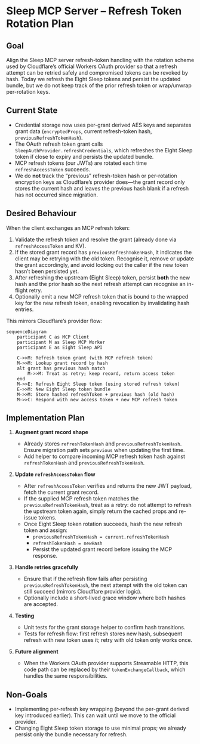 # Sleep MCP Server – Refresh Token Rotation Plan

## Goal

Align the Sleep MCP server refresh-token handling with the rotation scheme used by Cloudflare’s official Workers OAuth provider so that a refresh attempt can be retried safely and compromised tokens can be revoked by hash. Today we refresh the Eight Sleep tokens and persist the updated bundle, but we do not keep track of the prior refresh token or wrap/unwrap per-rotation keys.

## Current State

- Credential storage now uses per-grant derived AES keys and separates grant data (`encryptedProps`, current refresh-token hash, `previousRefreshTokenHash`).
- The OAuth refresh token grant calls `SleepAuthProvider.refreshCredentials`, which refreshes the Eight Sleep token if close to expiry and persists the updated bundle.
- MCP refresh tokens (our JWTs) are rotated each time `refreshAccessToken` succeeds.
- We do **not** track the “previous” refresh-token hash or per-rotation encryption keys as Cloudflare’s provider does—the grant record only stores the current hash and leaves the previous hash blank if a refresh has not occurred since migration.

## Desired Behaviour

When the client exchanges an MCP refresh token:

1. Validate the refresh token and resolve the grant (already done via `refreshAccessToken` and KV).
2. If the stored grant record has `previousRefreshTokenHash`, it indicates the client may be retrying with the old token. Recognise it, remove or update the grant accordingly, and avoid locking out the caller if the new token hasn’t been persisted yet.
3. After refreshing the upstream (Eight Sleep) token, persist **both** the new hash and the prior hash so the next refresh attempt can recognise an in-flight retry.
4. Optionally emit a new MCP refresh token that is bound to the wrapped key for the new refresh token, enabling revocation by invalidating hash entries.

This mirrors Cloudflare’s provider flow:

```mermaid
sequenceDiagram
    participant C as MCP Client
    participant M as Sleep MCP Worker
    participant E as Eight Sleep API

    C->>M: Refresh token grant (with MCP refresh token)
    M->>M: Lookup grant record by hash
    alt grant has previous hash match
        M->>M: Treat as retry; keep record, return access token
    end
    M->>E: Refresh Eight Sleep token (using stored refresh token)
    E->>M: New Eight Sleep token bundle
    M->>M: Store hashed refreshToken + previous hash (old hash)
    M->>C: Respond with new access token + new MCP refresh token
```

## Implementation Plan

1. **Augment grant record shape**
   - Already stores `refreshTokenHash` and `previousRefreshTokenHash`. Ensure migration path sets `previous` when updating the first time.
   - Add helper to compare incoming MCP refresh token hash against `refreshTokenHash` and `previousRefreshTokenHash`.

2. **Update `refreshAccessToken` flow**
   - After `refreshAccessToken` verifies and returns the new JWT payload, fetch the current grant record.
   - If the supplied MCP refresh token matches the `previousRefreshTokenHash`, treat as a retry: do not attempt to refresh the upstream token again, simply return the cached props and re-issue tokens.
   - Once Eight Sleep token rotation succeeds, hash the new refresh token and assign:
     - `previousRefreshTokenHash = current.refreshTokenHash`
     - `refreshTokenHash = newHash`
     - Persist the updated grant record before issuing the MCP response.

3. **Handle retries gracefully**
   - Ensure that if the refresh flow fails after persisting `previousRefreshTokenHash`, the next attempt with the old token can still succeed (mirrors Cloudflare provider logic).
   - Optionally include a short-lived grace window where both hashes are accepted.

4. **Testing**
   - Unit tests for the grant storage helper to confirm hash transitions.
   - Tests for refresh flow: first refresh stores new hash, subsequent refresh with new token uses it; retry with old token only works once.

5. **Future alignment**
   - When the Workers OAuth provider supports Streamable HTTP, this code path can be replaced by their `tokenExchangeCallback`, which handles the same responsibilities.

## Non-Goals

- Implementing per-refresh key wrapping (beyond the per-grant derived key introduced earlier). This can wait until we move to the official provider.
- Changing Eight Sleep token storage to use minimal props; we already persist only the bundle necessary for refresh.

